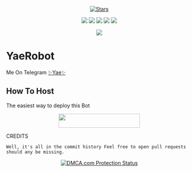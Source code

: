 <p align="center">
    <a href="https://github.com/noob-kittu/YaeRobot/stargazers"><img src="https://img.shields.io/github/stars/noob-kittu/YaeRobot?label=Stars&style=flat-square&logo=github&color=F10070" alt="Stars" /></a>
</p>
<p align="center">
    <a href="https://github.com/noob-kittu/YaeRobot"> <img src="https://img.shields.io/github/repo-size/noob-kittu/YaeRobot?color=orange&logo=github&logoColor=green&style=for-the-badge" /></a>
    <a href="https://github.com/noob-kittu/YaeRobot/commits/prince"> <img src="https://img.shields.io/github/last-commit/noob-kittu/YaeRobot?color=blue&logo=github&logoColor=green&style=for-the-badge" /></a>
    <a href="https://github.com/noob-kittu/YaeRobot/issues"> <img src="https://img.shields.io/github/issues/noob-kittu/YaeRobot?color=blueviolet&logo=github&logoColor=green&style=for-the-badge" /></a>
    <a href="https://github.com/noob-kittu/YaeRobot/network/members"> <img src="https://img.shields.io/github/forks/noob-kittu/YaeRobot?color=red&logo=github&logoColor=green&style=for-the-badge" /></a>  
    <a href="https://pypi.org/project/Telethon/"> <img src="https://img.shields.io/pypi/v/telethon?color=yellow&label=telethon&logo=python&logoColor=green&style=for-the-badge" /></a>
</p>

<p align="center">
  <img src="https://telegra.ph/file/7e61fe06a9c02747249c4.jpg">
</p>

# YaeRobot
Me On Telegram [✨Yae✨](https://t.me/Yae_Robot)

## How To Host
The easiest way to deploy this Bot
<p align="center"><a href="https://heroku.com/deploy?template=https://github.com/RimuruDemonlord/YaeRobot"> <img src="https://img.shields.io/badge/Deploy%20To%20Heroku-black?style=for-the-badge&logo=heroku" width="220" height="38.45"/></a></p>
 
CREDITS
```
Well, it's all in the commit history Feel free to open pull requests should any be missing.

```

<p align="center">
    <a href="//www.dmca.com/Protection/Status.aspx?ID=899e4481-3dc5-49f5-98f2-abf0e5d051b8" title="DMCA.com Protection Status" class="dmca-badge"> <img src="https://images.dmca.com/Badges/dmca_protected_sml_120n.png?ID=899e4481-3dc5-49f5-98f2-abf0e5d051b8"  alt="DMCA.com Protection Status" /></a>  
</p>
